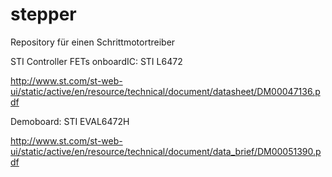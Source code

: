 stepper
=======

Repository für einen Schrittmotortreiber


STI Controller FETs onboardIC: STI L6472

http://www.st.com/st-web-ui/static/active/en/resource/technical/document/datasheet/DM00047136.pdf

Demoboard: STI EVAL6472H

http://www.st.com/st-web-ui/static/active/en/resource/technical/document/data_brief/DM00051390.pdf

